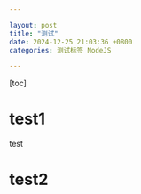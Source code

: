 ```yaml
---

layout: post
title: "测试"
date: 2024-12-25 21:03:36 +0800
categories: 测试标签 NodeJS

---
```


[toc]

# test1

test

# test2


